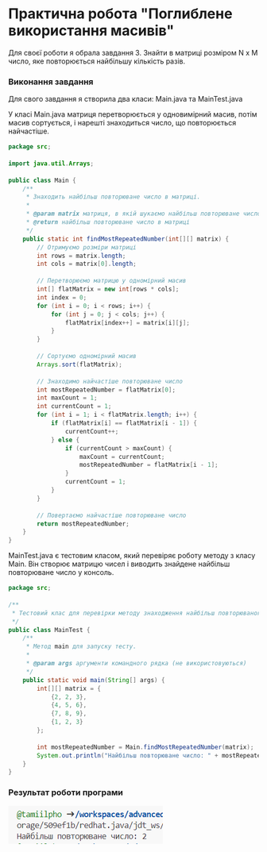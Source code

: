 
# Практична робота "Поглиблене використання масивів"

Для своєї роботи я обрала завдання 3. Знайти в матриці розміром N x M число, яке повторюється найбільшу кількість разів.

### Виконання завдання

Для свого завдання я створила два класи: Main.java та MainTest.java

У класі Main.java матриця перетворюється у одновимірний масив, потім масив сортується, і нарешті знаходиться число, що повторюється найчастіше.

````java
package src;

import java.util.Arrays;

public class Main {
    /**
     * Знаходить найбільш повторюване число в матриці.
     *
     * @param matrix матриця, в якій шукаємо найбільш повторюване число
     * @return найбільш повторюване число в матриці
     */
    public static int findMostRepeatedNumber(int[][] matrix) {
        // Отримуємо розміри матриці
        int rows = matrix.length;
        int cols = matrix[0].length;

        // Перетворюємо матрицю у одномірний масив
        int[] flatMatrix = new int[rows * cols];
        int index = 0;
        for (int i = 0; i < rows; i++) {
            for (int j = 0; j < cols; j++) {
                flatMatrix[index++] = matrix[i][j];
            }
        }

        // Сортуємо одномірний масив
        Arrays.sort(flatMatrix);

        // Знаходимо найчастіше повторюване число
        int mostRepeatedNumber = flatMatrix[0];
        int maxCount = 1;
        int currentCount = 1;
        for (int i = 1; i < flatMatrix.length; i++) {
            if (flatMatrix[i] == flatMatrix[i - 1]) {
                currentCount++;
            } else {
                if (currentCount > maxCount) {
                    maxCount = currentCount;
                    mostRepeatedNumber = flatMatrix[i - 1];
                }
                currentCount = 1;
            }
        }

        // Повертаємо найчастіше повторюване число
        return mostRepeatedNumber;
    }
}
````

MainTest.java є тестовим класом, який перевіряє роботу методу з класу Main. Він створює матрицю чисел і виводить знайдене найбільш повторюване число у консоль.

````java
package src;

/**
 * Тестовий клас для перевірки методу знаходження найбільш повторюваного числа в матриці.
 */
public class MainTest {
    /**
     * Метод main для запуску тесту.
     *
     * @param args аргументи командного рядка (не використовуються)
     */
    public static void main(String[] args) {
        int[][] matrix = {
            {2, 2, 3},
            {4, 5, 6},
            {7, 8, 9},
            {1, 2, 3}
        };

        int mostRepeatedNumber = Main.findMostRepeatedNumber(matrix);
        System.out.println("Найбільш повторюване число: " + mostRepeatedNumber);
    }
}

````


### Результат роботи програми

![Результат](image.png)



